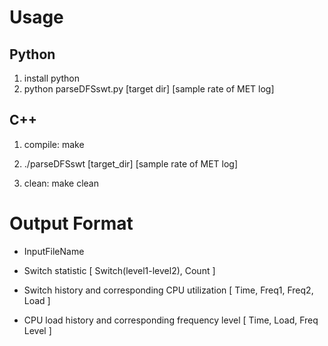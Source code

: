 # Usage

## Python
1. install python
2. python parseDFSswt.py [target dir] [sample rate of MET log]

## C++
1. compile: make
2. ./parseDFSswt [target_dir] [sample rate of MET log]

0. clean: make clean

# Output Format

- InputFileName

- Switch statistic
[ Switch(level1-level2), Count ]

- Switch history and corresponding CPU utilization
[ Time, Freq1, Freq2, Load ]

- CPU load history and corresponding frequency level
[ Time, Load, Freq Level ]


